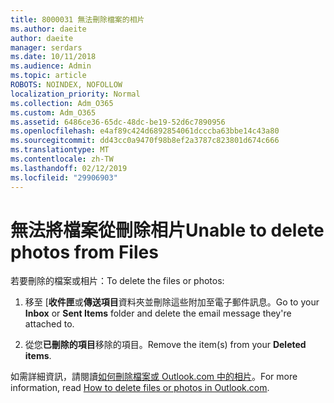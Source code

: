 ```yaml
---
title: 8000031 無法刪除檔案的相片
ms.author: daeite
author: daeite
manager: serdars
ms.date: 10/11/2018
ms.audience: Admin
ms.topic: article
ROBOTS: NOINDEX, NOFOLLOW
localization_priority: Normal
ms.collection: Adm_O365
ms.custom: Adm_O365
ms.assetid: 6486ce36-65dc-48dc-be19-52d6c7890956
ms.openlocfilehash: e4af89c424d6892854061dcccba63bbe14c43a80
ms.sourcegitcommit: dd43cc0a9470f98b8ef2a3787c823801d674c666
ms.translationtype: MT
ms.contentlocale: zh-TW
ms.lasthandoff: 02/12/2019
ms.locfileid: "29906903"
---
```

# <a name="unable-to-delete-photos-from-files"></a><span data-ttu-id="844d1-102">無法將檔案從刪除相片</span><span class="sxs-lookup"><span data-stu-id="844d1-102">Unable to delete photos from Files</span></span>

<span data-ttu-id="844d1-103">若要刪除的檔案或相片：</span><span class="sxs-lookup"><span data-stu-id="844d1-103">To delete the files or photos:</span></span>
  
1. <span data-ttu-id="844d1-104">移至 [**收件匣**或**傳送項目**資料夾並刪除這些附加至電子郵件訊息。</span><span class="sxs-lookup"><span data-stu-id="844d1-104">Go to your **Inbox** or **Sent Items** folder and delete the email message they're attached to.</span></span> 
    
2. <span data-ttu-id="844d1-105">從您**已刪除的項目**移除的項目。</span><span class="sxs-lookup"><span data-stu-id="844d1-105">Remove the item(s) from your **Deleted items**.</span></span> 
    
<span data-ttu-id="844d1-106">如需詳細資訊，請閱讀[如何刪除檔案或 Outlook.com 中的相片](https://support.office.com/article/bae0531f-040f-4c42-90b9-786ca718c16d.aspx)。</span><span class="sxs-lookup"><span data-stu-id="844d1-106">For more information, read [How to delete files or photos in Outlook.com](https://support.office.com/article/bae0531f-040f-4c42-90b9-786ca718c16d.aspx).</span></span>
  

